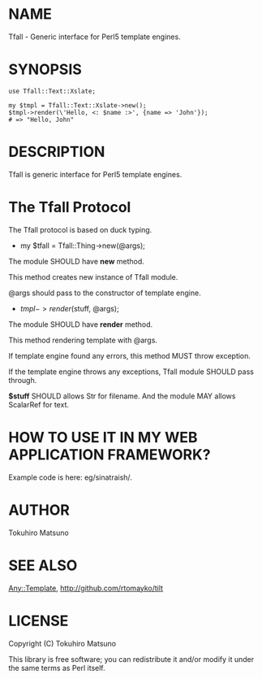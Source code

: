 # NAME

Tfall - Generic interface for Perl5 template engines.

# SYNOPSIS

    use Tfall::Text::Xslate;

    my $tmpl = Tfall::Text::Xslate->new();
    $tmpl->render(\'Hello, <: $name :>', {name => 'John'});
    # => "Hello, John"

# DESCRIPTION

Tfall is generic interface for Perl5 template engines.

# The Tfall Protocol

The Tfall protocol is based on duck typing.

- my $tfall = Tfall::Thing->new(@args);

The module SHOULD have __new__ method.

This method creates new instance of Tfall module.

@args should pass to the constructor of template engine.

- $tmpl->render($stuff, @args);

The module SHOULD have __render__ method.

This method rendering template with @args.

If template engine found any errors, this method MUST throw exception.

If the template engine throws any exceptions, Tfall module SHOULD pass through.

__$stuff__ SHOULD allows Str for filename. And the module MAY allows ScalarRef for text.

# HOW TO USE IT IN MY WEB APPLICATION FRAMEWORK?

Example code is here: eg/sinatraish/.

# AUTHOR

Tokuhiro Matsuno <tokuhirom AAJKLFJEF GMAIL COM>

# SEE ALSO

[Any::Template](http://search.cpan.org/perldoc?Any::Template), <http://github.com/rtomayko/tilt>

# LICENSE

Copyright (C) Tokuhiro Matsuno

This library is free software; you can redistribute it and/or modify
it under the same terms as Perl itself.